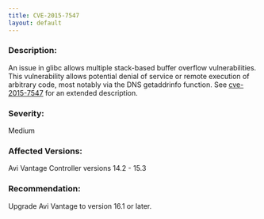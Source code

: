 ```yaml
---
title: CVE-2015-7547
layout: default
---
```

### Description:

An issue in glibc allows multiple stack-based buffer overflow vulnerabilities. This vulnerability allows potential denial of service or remote execution of arbitrary code, most notably via the DNS getaddrinfo function. See <a href="cve.mitre.org/cgi-bin/cvename.cgi?name=cve-2015-7547">cve-2015-7547</a> for an extended description.

### Severity:

Medium

### Affected Versions:

Avi Vantage Controller versions 14.2 - 15.3

### Recommendation:

Upgrade Avi Vantage to version 16.1 or later.
